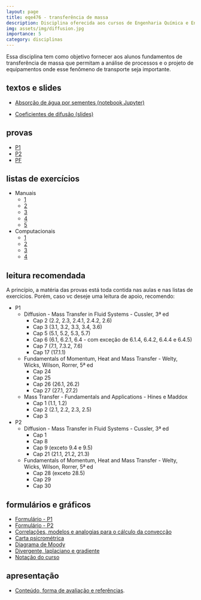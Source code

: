 ```yaml
---
layout: page
title: eqe476 - transferência de massa
description: Disciplina oferecida aos cursos de Engenharia Química e Engenharia de Alimentos na Escola de Química/UFRJ. 
img: assets/img/diffusion.jpg
importance: 5
category: disciplinas
---
```


Essa disciplina tem como objetivo fornecer aos alunos fundamentos de transferência de massa que permitam a análise de processos e o projeto de equipamentos onde esse fenômeno de transporte seja importante.

## textos e slides

* [Absorção de água por sementes (notebook Jupyter)](https://nbviewer.org/github/afraeq/jupyter-eq/blob/master/difusao_sementes.ipynb)

* [Coeficientes de difusão (slides)](https://drive.google.com/file/d/1acTtWUWx1Ng5HSAabL6d2oVN7QfxOBq9/view?usp=sharing)

## provas

* [P1](https://drive.google.com/file/d/1LkxyNmRTZ-kCgiAKeciVP79_kNzUB31x/view?usp=sharing)
* [P2](https://drive.google.com/file/d/1CE1gT-UOEbzWhChVfrtyRgnxEykNFgWw/view?usp=sharing)
* [PF](https://drive.google.com/file/d/1nwlGvT2oxXA_72PxdmgQNkNKhhHo1aBw/view?usp=sharing)

## listas de exercícios

* Manuais
	* [1](https://drive.google.com/file/d/1kHR_SOtEvyWw-Qt0L3DO_HBBR0QS6jF6/view?usp=sharing)
	* [2](https://drive.google.com/file/d/1vnOZdi4TcsjTQpE_SzsesqZFd9YTRQq9/view?usp=sharing)
	* [3](https://drive.google.com/file/d/1EY3GIBDgk_xhbAH_pgNfQGaVCRjIWsLD/view?usp=sharing)
	* [4](https://drive.google.com/file/d/1da1-ZHjPSQO8syqeW_DbrS6EUQgB1n_y/view?usp=sharing)
	* [5](https://drive.google.com/file/d/1QZCFCjAufOTd4BBZSfKJ1312YT2t93cT/view?usp=sharing)
* Computacionais
	* [1](https://drive.google.com/file/d/1yaMc46GapIBtUvXsUgY0TovOdhjn7kQ_/view?usp=sharing)
	* [2](https://drive.google.com/file/d/1kXklxN5avbNUFRnkaCTgDnDPEdN6UhAr/view?usp=sharing)
	* [3](https://drive.google.com/file/d/1EfB_Wu3GunD8jy-djEH5OOLpwpsh_WLu/view?usp=sharing)
	* [4](https://drive.google.com/file/d/1DtIDmDIHrSVEG8bs3iC_k4XuZCq1ZLYl/view?usp=sharing)

## leitura recomendada

A princípio, a matéria das provas está toda contida nas aulas e nas listas de exercícios. Porém, caso vc deseje uma leitura de apoio, recomendo:

* P1
	* Diffusion - Mass Transfer in Fluid Systems - Cussler, 3ª ed 
		* Cap 2 (2.2, 2.3, 2.4.1, 2.4.2, 2.6)
		* Cap 3 (3.1, 3.2, 3.3, 3.4, 3.6)
		* Cap 5 (5.1, 5.2, 5.3, 5.7)
		* Cap 6 (6.1, 6.2.1, 6.4 - com exceção de 6.1.4, 6.4.2, 6.4.4 e 6.4.5)
		* Cap 7 (7.1, 7.3.2, 7.6) 
		* Cap 17 (17.1.1)
	* Fundamentals of Momentum, Heat and Mass Transfer -  Welty, Wicks, Wilson, Rorrer, 5ª ed
		* Cap 24
		* Cap 25
		* Cap 26 (26.1, 26.2)
		* Cap 27 (27.1, 27.2)
	* Mass Transfer - Fundamentals and Applications - Hines e Maddox 
		* Cap 1 (1.1, 1.2)
		* Cap 2 (2.1, 2.2, 2.3, 2.5)
		* Cap 3
* P2
	* Diffusion - Mass Transfer in Fluid Systems - Cussler, 3ª ed 
		* Cap 1
		* Cap 8
		* Cap 9 (exceto 9.4 e 9.5)
		* Cap 21 (21.1, 21.2, 21.3)
	* Fundamentals of Momentum, Heat and Mass Transfer -  Welty, Wicks, Wilson, Rorrer, 5ª ed
		* Cap 28 (exceto 28.5)
		* Cap 29
		* Cap 30


## formulários e gráficos

* [Formulário - P1](https://drive.google.com/file/d/1cPkZ3MfXO6jxxGknBG7SPFeqI4DNpClD/view?usp=sharing)
* [Formulário - P2](https://drive.google.com/file/d/173vSfSu9vmfN0JixMoxioB46J8_3F78H/view?usp=sharing)
* [Correlações, modelos e analogias para o cálculo da convecção](https://drive.google.com/file/d/1b9o31WVqFXY-1P699XRFfI4LATqIF8zU/view?usp=sharing)
* [Carta psicrométrica](https://drive.google.com/file/d/15V-P0bT4nAUZwYz0t0H7UlACfZf1XMFJ/view?usp=sharing)
* [Diagrama de Moody](https://drive.google.com/file/d/13a1qw3P9fyy30s1R-nEbCpgMKZw854Sv/view?usp=sharing)
* [Divergente, laplaciano e gradiente](https://drive.google.com/file/d/1-F2WRZ4inJNtv2DK55x5-BUGfmwqOVki/view?usp=sharing)
* [Notação do curso](https://drive.google.com/file/d/1-5c5AKv9ZIumJyLZs4x0CqMpnWsZKG9J/view?usp=sharing)

##  apresentação

* [Conteúdo, forma de avaliação e referências](https://drive.google.com/file/d/1xfJmra0U3WO7Vj8z3NRGy93PgWonDOkf/view?usp=sharing).